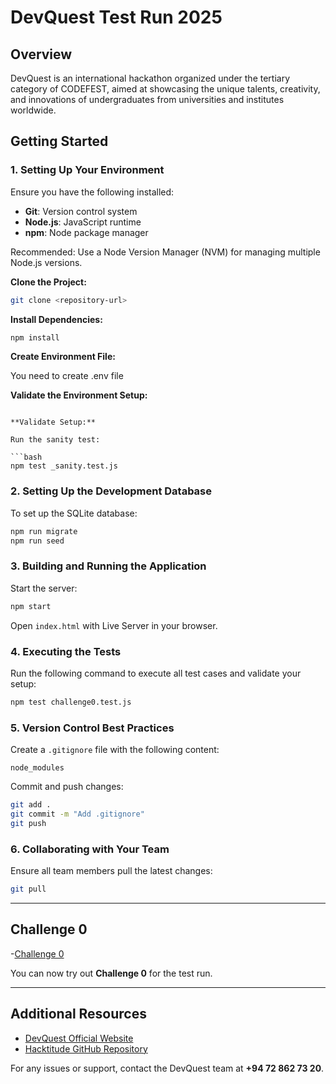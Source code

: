 # DevQuest Test Run 2025

## Overview

DevQuest is an international hackathon organized under the tertiary category of CODEFEST, aimed at showcasing the unique talents, creativity, and innovations of undergraduates from universities and institutes worldwide.

## Getting Started

### 1. Setting Up Your Environment

Ensure you have the following installed:

- **Git**: Version control system
- **Node.js**: JavaScript runtime
- **npm**: Node package manager

Recommended: Use a Node Version Manager (NVM) for managing multiple Node.js versions.

**Clone the Project:**

```bash
git clone <repository-url>
```

**Install Dependencies:**

```bash
npm install
```

**Create Environment File:**

You need to create .env file

**Validate the Environment Setup:**

```

**Validate Setup:**

Run the sanity test:

```bash
npm test _sanity.test.js
```

### 2. Setting Up the Development Database

To set up the SQLite database:

```bash
npm run migrate
npm run seed
```

### 3. Building and Running the Application

Start the server:

```bash
npm start
```

Open `index.html` with Live Server in your browser.

### 4. Executing the Tests

Run the following command to execute all test cases and validate your setup:

```bash
npm test challenge0.test.js
```

### 5. Version Control Best Practices

Create a `.gitignore` file with the following content:

```
node_modules
```

Commit and push changes:

```bash
git add .
git commit -m "Add .gitignore"
git push
```

### 6. Collaborating with Your Team

Ensure all team members pull the latest changes:

```bash
git pull
```

---

## Challenge 0
-[Challenge 0](https://udithab99x.github.io/Challenge0/)

You can now try out **Challenge 0** for the test run.

---

## Additional Resources

- [DevQuest Official Website](https://devquest.lk)
- [Hacktitude GitHub Repository](https://github.com/hacktitude)

For any issues or support, contact the DevQuest team at **+94 72 862 73 20**.

